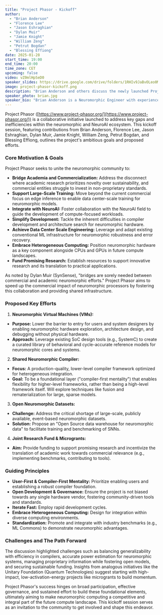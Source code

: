 ```yaml
---
title: "Project Phasor - Kickoff"
author:
  - "Brian Anderson"
  - "Florence Lee"
  - "Jason Eshraghian"
  - "Dylan Muir"
  - "Jamie Knight"
  - "William Zeng"
  - "Petrut Bogdan"
  - "Blessing Effiong"
date: 2025-01-28
start_time: 19:00
end_time: 20:00
time_zone: CET
upcoming: false
video: vZ0mlHpSeD0
speaker_slides: https://drive.google.com/drive/folders/1RHIv9JaBvOLeo0MveBvnEAkqKe2Vc9_I?usp=drive_link
image: project-phasor-kickoff.png
description: "Brian Anderson and others discuss the newly launched Project Phasor, aiming to organize efforts towards neuromorphic and NeuroAI virtualization and compilation."
speaker_photo: brian.jpg
speaker_bio: "Brian Anderson is a Neuromorphic Engineer with experience from industry heavy-hitters such as ML Commons, Intel Labs, Google, and NVIDIA. He has pioneered neuromorphic engineering methods and championed neuromorphic technologies in the industry and academia alike. A position he is well suited for, given his degrees in Electrical Engineering and Computer Science from MIT."
---
```


Project Phasor ([https://www.project-phasor.org/](https://www.project-phasor.org/)) is a collaborative initiative launched to address key gaps and inefficiencies within the neuromorphic and NeuroAI ecosystem. This kickoff session, featuring contributions from Brian Anderson, Florence Lee, Jason Eshraghian, Dylan Muir, Jamie Knight, William Zeng, Petrut Bogdan, and Blessing Effiong, outlines the project's ambitious goals and proposed efforts.

### Core Motivation & Goals

Project Phasor seeks to unite the neuromorphic community to:
*   **Bridge Academia and Commercialization:** Address the disconnect where academic research prioritizes novelty over sustainability, and commercial entities struggle to invest in non-proprietary standards.
*   **Support Large-Scale Training:** Move beyond the current commercial focus on edge inference to enable data center-scale training for neuromorphic models.
*   **Integrate with NeuroAI:** Foster collaboration with the NeuroAI field to guide the development of compute-focused workloads.
*   **Simplify Development:** Tackle the inherent difficulties in compiler development and architecture search for neuromorphic hardware.
*   **Achieve Data Center Scale Engineering:** Leverage and adapt existing conventional ML infrastructure for neuromorphic robustness and error recovery.
*   **Embrace Heterogeneous Computing:** Position neuromorphic hardware as a key component alongside CPUs and GPUs in future compute landscapes.
*   **Fund Promising Research:** Establish resources to support innovative research and its translation to practical applications.

As noted by Dylan Muir (SynSense), "bridges are sorely needed between commercial and academic neuromorphic efforts." Project Phasor aims to speed up the commercial impact of neuromorphic processors by fostering this collaboration and providing shared infrastructure.

### Proposed Key Efforts

1.  **Neuromorphic Virtual Machines (VMs):**
  *   **Purpose:** Lower the barrier to entry for users and system designers by enabling neuromorphic hardware exploration, architecture design, and debugging without physical hardware.
  *   **Approach:** Leverage existing SoC design tools (e.g., SystemC) to create a curated library of behavioral and cycle-accurate reference models for neuromorphic cores and systems.

2.  **Shared Neuromorphic Compiler:**
  *   **Focus:** A production-quality, lower-level compiler framework optimized for heterogeneous integration.
  *   **Goal:** To be a foundational layer ("compiler-first mentality") that enables flexibility for higher-level frameworks, rather than being a high-level framework itself. Will explore techniques like fusion and rematerialization for large, sparse models.

3.  **Open Neuromorphic Datasets:**
  *   **Challenge:** Address the critical shortage of large-scale, publicly available, event-based neuromorphic datasets.
  *   **Solution:** Propose an "Open Source data warehouse for neuromorphic data" to facilitate training and benchmarking of SNNs.

4.  **Joint Research Fund & Microgrants:**
  *   **Aim:** Provide funding to support promising research and incentivize the translation of academic work towards commercial relevance (e.g., implementing benchmarks, contributing to tools).

### Guiding Principles

*   **User-First & Compiler-First Mentality:** Prioritize enabling users and establishing a robust compiler foundation.
*   **Open Development & Governance:** Ensure the project is not biased towards any single hardware vendor, fostering community-driven tools and standards.
*   **Iterate Fast:** Employ rapid development cycles.
*   **Embrace Heterogeneous Computing:** Design for integration within diverse computing environments.
*   **Standardization:** Promote and integrate with industry benchmarks (e.g., ML Commons) to demonstrate neuromorphic advantages.

### Challenges and The Path Forward

The discussion highlighted challenges such as balancing generalizability with efficiency in compilers, accurate power estimation for neuromorphic systems, managing proprietary information while fostering open models, and securing sustainable funding. Insights from analogous initiatives like the Unitary Foundation (Quantum Technologies) suggest starting with high-impact, low-activation-energy projects like microgrants to build momentum.

Project Phasor's success hinges on broad participation, effective governance, and sustained effort to build these foundational elements, ultimately aiming to make neuromorphic computing a competitive and integral part of the future compute landscape. This kickoff session serves as an invitation to the community to get involved and shape this endeavor.
